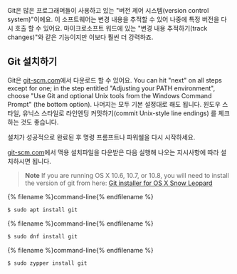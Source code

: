 Git은 많은 프로그래머들이 사용하고 있는 "버전 제어 시스템(version control system)"이에요. 이 소프트웨어는 변경 내용을 추적할 수 있어 나중에 특정 버전을 다시 호출 할 수 있어요. 마이크로소프트 워드에 있는 "변경 내용 추적하기(track changes)"와 같은 기능이지만 이보다 훨씬 더 강력하죠.

## Git 설치하기

<!--sec data-title="Installing Git: Windows" data-id="git_install_windows"
data-collapse=true ces-->

Git은 [git-scm.com](https://git-scm.com/)에서 다운로드 할 수 있어요. You can hit "next" on all steps except for one; in the step entitled "Adjusting your PATH environment", choose "Use Git and optional Unix tools from the Windows Command Prompt" (the bottom option). 나머지는 모두 기본 설정대로 해도 됩니다. 윈도우 스타일, 유닉스 스타일로 라인엔딩 커밋하기(commit Unix-style line endings) 를 체크하는 것도 좋습니다.

설치가 성공적으로 완료된 후 명령 프롬프트나 파워쉘을 다시 시작하세요. <!--endsec-->

<!--sec data-title="Installing Git: OS X" data-id="git_install_OSX"
data-collapse=true ces-->

[git-scm.com](https://git-scm.com/)에서 맥용 설치파일을 다운받은 다음 실행해 나오는 지시사항에 따라 설치하시면 됩니다.

> **Note** If you are running OS X 10.6, 10.7, or 10.8, you will need to install the version of git from here: [Git installer for OS X Snow Leopard](https://sourceforge.net/projects/git-osx-installer/files/git-2.3.5-intel-universal-snow-leopard.dmg/download)

<!--endsec-->

<!--sec data-title="Installing Git: Debian or Ubuntu" data-id="git_install_debian_ubuntu"
data-collapse=true ces-->

{% filename %}command-line{% endfilename %}

```bash
$ sudo apt install git
```

<!--endsec-->

<!--sec data-title="Installing Git: Fedora" data-id="git_install_fedora"
data-collapse=true ces-->

{% filename %}command-line{% endfilename %}

```bash
$ sudo dnf install git
```

<!--endsec-->

<!--sec data-title="Installing Git: openSUSE" data-id="git_install_openSUSE"
data-collapse=true ces-->

{% filename %}command-line{% endfilename %}

```bash
$ sudo zypper install git
```

<!--endsec-->